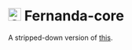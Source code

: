 # <img src="Fernanda/resource/Fernanda.ico" alt="Colorful conch shell icon." width="26px"/> Fernanda-core

A stripped-down version of [this](https://github.com/fairybow/Fernanda).
